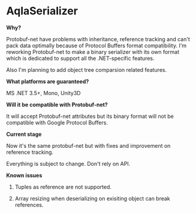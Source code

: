 AqlaSerializer
==============

<b>Why?</b>

Protobuf-net have problems with inheritance, reference tracking and can't pack data optimally because of Protocol Buffers format compatibility. I'm reworking Protobuf-net to make a binary serializer with its own format which is dedicated to support all the .NET-specific features. 

Also I'm planning to add object tree comparsion related features.

<b>What platforms are guaranteed? </b>

MS .NET 3.5+, Mono, Unity3D

<b>Will it be compatible with Protobuf-net? </b>

It will accept Protobuf-net attributes but its binary format will not be compatible with Google Protocol Buffers.

<b>Current stage</b>

Now it's the same protobuf-net but with fixes and improvement on reference tracking.

Everything is subject to change. Don't rely on API.

<b>Known issues</b>

1. Tuples as reference are not supported.

2. Array resizing when deserializing on exisiting object can break references.
